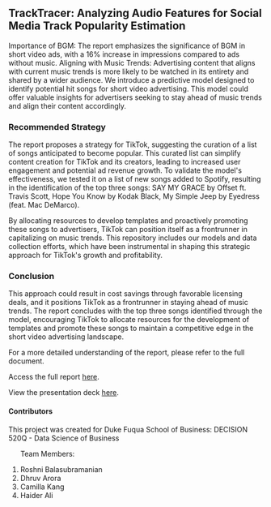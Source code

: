 ## TrackTracer: Analyzing Audio Features for Social Media Track Popularity Estimation
Importance of BGM: The report emphasizes the significance of BGM in short video ads, with a 16% increase in impressions compared to ads without music.
Aligning with Music Trends: Advertising content that aligns with current music trends is more likely to be watched in its entirety and shared by a wider audience.
We introduce a predictive model designed to identify potential hit songs for short video advertising. This model could offer valuable insights for advertisers seeking to stay ahead of music trends and align their content accordingly.


### Recommended Strategy

The report proposes a strategy for TikTok, suggesting the curation of a list of songs anticipated to become popular. This curated list can simplify content creation for TikTok and its creators, leading to increased user engagement and potential ad revenue growth. To validate the model's effectiveness, we tested it on a list of new songs added to Spotify, resulting in the identification of the top three songs:
SAY MY GRACE by Offset ft. Travis Scott, 
Hope You Know by Kodak Black, 
My Simple Jeep by Eyedress (feat. Mac DeMarco).

By allocating resources to develop templates and proactively promoting these songs to advertisers, TikTok can position itself as a frontrunner in capitalizing on music trends. This repository includes our models and data collection efforts, which have been instrumental in shaping this strategic approach for TikTok's growth and profitability.

### Conclusion

This approach could result in cost savings through favorable licensing deals, and it positions TikTok as a frontrunner in staying ahead of music trends. The report concludes with the top three songs identified through the model, encouraging TikTok to allocate resources for the development of templates and promote these songs to maintain a competitive edge in the short video advertising landscape.

For a more detailed understanding of the report, please refer to the full document.
    <p>Access the full report <a href="https://drive.google.com/file/d/1UquBALbzg0qSSMq6s6MbU8q8AGBImekn/view?usp=sharing" target="_blank">here</a>.</p>
    <p>View the presentation deck <a href="https://drive.google.com/file/d/1cO5uCr-ZQxDnvKbBK8f9imvxQilA1QU9/view?usp=sharing" target="_blank">here</a>.</p>

#### Contributors
This project was created for Duke Fuqua School of Business: DECISION 520Q - Data Science of Business
<ol> <p>Team Members:</p>
  <li>Roshni Balasubramanian</li>
  <li>Dhruv Arora</li>
  <li>Camilla Kang</li>
  <li>Haider Ali</li>
</ol>
